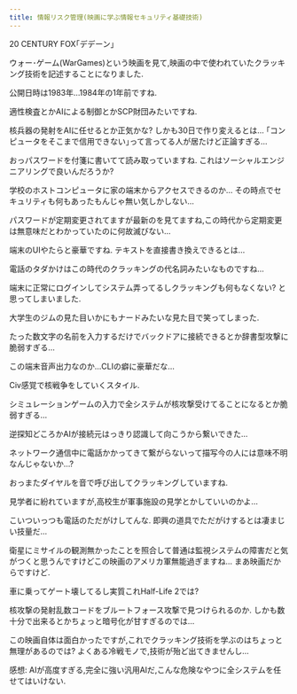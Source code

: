 ```yaml
---
title: 情報リスク管理(映画に学ぶ情報セキュリティ基礎技術)
---
```


20 CENTURY FOX｢デデーン｣

ウォー･ゲーム(WarGames)という映画を見て,映画の中で使われていたクラッキング技術を記述することになりました.

公開日時は1983年…1984年の1年前ですね.

適性検査とかAIによる制御とかSCP財団みたいですね.

核兵器の発射をAIに任せるとか正気かな?
しかも30日で作り変えるとは…
｢コンピュータをそこまで信用できない｣って言ってる人が居たけど正論すぎる…

おっパスワードを付箋に書いてて読み取っていますね.
これはソーシャルエンジニアリングで良いんだろうか?

学校のホストコンピュータに家の端末からアクセスできるのか…
その時点でセキュリティも何もあったもんじゃ無い気しかしない…

パスワードが定期変更されてますが最新のを見てますね,この時代から定期変更は無意味だとわかっていたのに何故滅びない…

端末のUIやたらと豪華ですね.
テキストを直接書き換えできるとは…

電話のタダかけはこの時代のクラッキングの代名詞みたいなものですね…

端末に正常にログインしてシステム弄ってるしクラッキングも何もなくない?
と思ってしまいました.

大学生のジムの見た目いかにもナードみたいな見た目で笑ってしまった.

たった数文字の名前を入力するだけでバックドアに接続できるとか辞書型攻撃に脆弱すぎる…

この端末音声出力なのか…CLIの癖に豪華だな…

Civ感覚で核戦争をしていくスタイル.

シミュレーションゲームの入力で全システムが核攻撃受けてることになるとか脆弱すぎる…

逆探知どころかAIが接続元はっきり認識して向こうから繋いできた…

ネットワーク通信中に電話かかってきて繋がらないって描写今の人には意味不明なんじゃないか…?

おっまたダイヤルを音で呼び出してクラッキングしていますね.

見学者に紛れていますが,高校生が軍事施設の見学とかしていいのかよ…

こいついっつも電話のただがけしてんな.
即興の道具でただがけするとは凄まじい技量だ…

衛星にミサイルの観測無かったことを照合して普通は監視システムの障害だと気がつくと思うんですけどこの映画のアメリカ軍無能過ぎますね…
まあ映画だからですけど.

車に乗ってゲート壊してるし実質これHalf-Life 2では?

核攻撃の発射乱数コードをブルートフォース攻撃で見つけられるのか.
しかも数十分で出来るとかちょっと暗号化が甘すぎるのでは…

この映画自体は面白かったですが,これでクラッキング技術を学ぶのはちょっと無理があるのでは?
よくある冷戦モノで,技術が殆ど出てきませんし…

感想: AIが高度すぎる,完全に強い汎用AIだ,こんな危険なやつに全システムを任せてはいけない.
